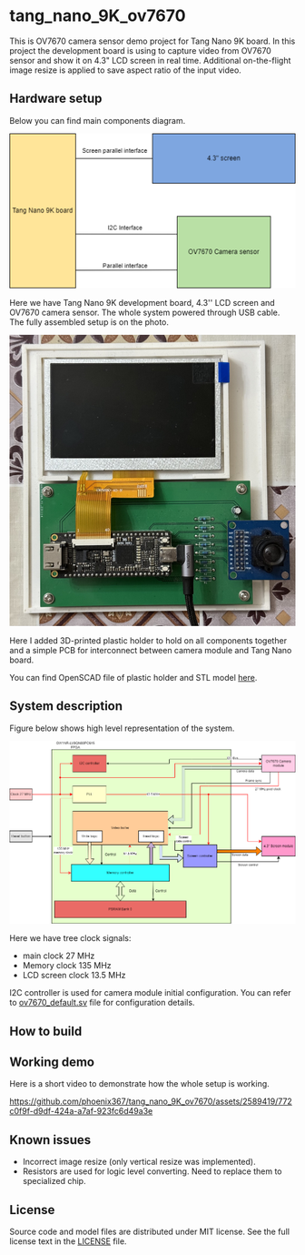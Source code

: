 # tang_nano_9K_ov7670
This is OV7670 camera sensor demo project for Tang Nano 9K board. In this
project the development board is using to capture video from OV7670 sensor
and show it on 4.3" LCD screen in real time. Additional on-the-flight image
resize is applied to save aspect ratio of the input video.

## Hardware setup
Below you can find main components diagram.

![Components diagram](./doc/images/main_components.drawio.png "Title")

Here we have Tang Nano 9K development board, 4.3'' LCD screen and OV7670 camera sensor.
The whole system powered through USB cable. The fully assembled setup is on the photo.

![Board photo](./doc/images/board_photo.jpg "Board photo")

Here I added 3D-printed plastic holder to hold on all components together and
a simple PCB for interconnect between camera module and Tang Nano board.

You can find OpenSCAD file of plastic holder and STL model [here](physical).


## System description

Figure below shows high level representation of the system.

![System components](./doc/images/system_structure.drawio.png)

Here we have tree clock signals:
* main clock 27 MHz
* Memory clock 135 MHz
* LCD screen clock 13.5 MHz

I2C controller is used for camera module initial configuration. You can refer
to [ov7670_default.sv](src/ov7670_default.sv) file for configuration details.

## How to build


## Working demo

Here is a short video to demonstrate how the whole setup is working.

https://github.com/phoenix367/tang_nano_9K_ov7670/assets/2589419/772c0f9f-d9df-424a-a7af-923fc6d49a3e

## Known issues

* Incorrect image resize (only vertical resize was implemented).
* Resistors are used for logic level converting. Need to replace them to specialized chip.

## License

Source code and model files are distributed under MIT license. See the full license
text in the [LICENSE](LICENSE) file.
